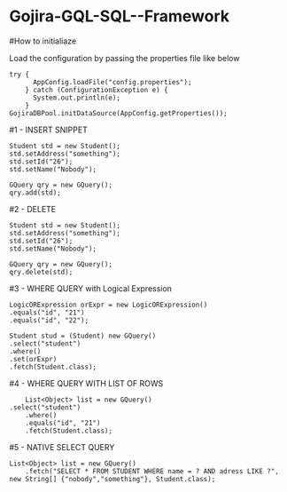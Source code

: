 # Gojira-GQL-SQL--Framework

#How to initialiaze

Load the configuration by passing the properties file like below

    try {
          AppConfig.loadFile("config.properties");
        } catch (ConfigurationException e) {
          System.out.println(e);
        }
    GojiraDBPool.initDataSource(AppConfig.getProperties());    
    
#1 - INSERT SNIPPET
   
	Student std = new Student();
   	std.setAddress("something");
  	std.setId("26");
  	std.setName("Nobody");

	GQuery qry = new GQuery();
	qry.add(std);


#2 - DELETE

  	Student std = new Student();
	std.setAddress("something");
 	std.setId("26");
	std.setName("Nobody");
	
	GQuery qry = new GQuery();
	qry.delete(std);
    
#3 - WHERE QUERY with Logical Expression

   	LogicORExpression orExpr = new LogicORExpression()
	.equals("id", "21")
	.equals("id", "22");
	
	Student stud = (Student) new GQuery()
	.select("student")
	.where()
	.set(orExpr)
	.fetch(Student.class);
	
 #4 - WHERE QUERY WITH LIST OF ROWS
 
    	List<Object> list = new GQuery()
	.select("student")
        .where()
        .equals("id", "21")
        .fetch(Student.class);
    
 #5 - NATIVE SELECT QUERY
    
 	List<Object> list = new GQuery()
        .fetch("SELECT * FROM STUDENT WHERE name = ? AND adress LIKE ?", new String[] {"nobody","something"}, Student.class);
        
        
